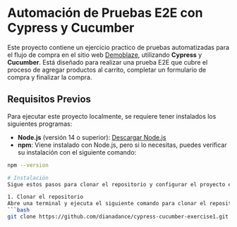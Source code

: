 # Automación de Pruebas E2E con Cypress y Cucumber

Este proyecto contiene un ejercicio practico de pruebas automatizadas para el flujo de compra en el sitio web [Demoblaze](https://www.demoblaze.com/), utilizando **Cypress** y **Cucumber**. Está diseñado para realizar una prueba E2E que cubre el proceso de agregar productos al carrito, completar un formulario de compra y finalizar la compra.

## Requisitos Previos

Para ejecutar este proyecto localmente, se requiere tener instalados los siguientes programas:

- **Node.js** (versión 14 o superior): [Descargar Node.js](https://nodejs.org/)
- **npm**: Viene instalado con Node.js, pero si lo necesitas, puedes verificar su instalación con el siguiente comando:

```bash
npm --version

# Instalación
Sigue estos pasos para clonar el repositorio y configurar el proyecto en tu máquina local.

1. Clonar el repositorio
Abre una terminal y ejecuta el siguiente comando para clonar el repositorio:
```bash
git clone https://github.com/dianadance/cypress-cucumber-exercise1.git
